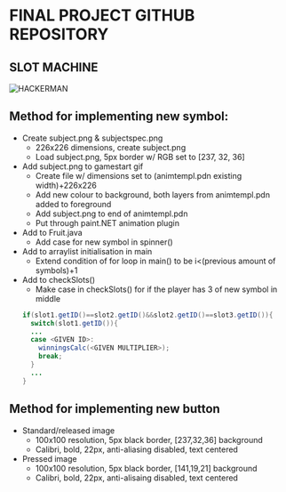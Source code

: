 # FINAL PROJECT GITHUB REPOSITORY
## SLOT MACHINE
![HACKERMAN](https://c.tenor.com/Pm4S40MGsIQAAAAC/hacker-hackerman.gif)
## Method for implementing new symbol:
* Create subject.png & subjectspec.png
  * 226x226 dimensions, create subject.png
  * Load subject.png, 5px border w/ RGB set to [237, 32, 36]
* Add subject.png to gamestart gif
  * Create file w/ dimensions set to (animtempl.pdn existing width)+226x226
  * Add new colour to background, both layers from animtempl.pdn added to foreground
  * Add subject.png to end of animtempl.pdn
  * Put through paint.NET animation plugin
* Add to Fruit.java
  * Add case for new symbol in spinner()
* Add to arraylist initialisation in main
  * Extend condition of for loop in main() to be i<(previous amount of symbols)+1
* Add to checkSlots()
  * Make case in checkSlots() for if the player has 3 of new symbol in middle
  ```java
  if(slot1.getID()==slot2.getID()&&slot2.getID()==slot3.getID()){
    switch(slot1.getID()){
    ...
    case <GIVEN ID>:
      winningsCalc(<GIVEN MULTIPLIER>);
      break;
    }
    ...
  }

## Method for implementing new button
* Standard/released image
  * 100x100 resolution, 5px black border, [237,32,36] background
  * Calibri, bold, 22px, anti-aliasing disabled, text centered
* Pressed image
  * 100x100 resolution, 5px black border, [141,19,21] background
  * Calibri, bold, 22px, anti-alisaing disabled, text centered
